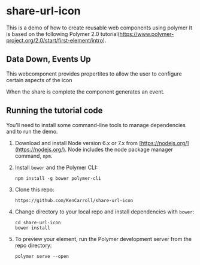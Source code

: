 # share-url-icon

This is a demo of how to create reusable web components using polymer
It is based on the following Polymer 2.0 tutorial(https://www.polymer-project.org/2.0/start/first-element/intro).

## Data Down, Events Up

This webcomponent provides propertites to allow the user to configure certain aspects of the icon

When the share is complete the component generates an event.

## Running the tutorial code

You'll need to install some command-line tools to manage dependencies and to run the demo.

1.  Download and install Node version 6.x or 7.x from [https://nodejs.org/](https://nodejs.org/). Node includes the node package manager command, `npm`.

2.  Install `bower` and the Polymer CLI:

        npm install -g bower polymer-cli

3.  Clone this repo:

        https://github.com/KenCarroll/share-url-icon
        
4.  Change directory to your local repo and install dependencies with `bower`:

        cd share-url-icon
        bower install
        
5.  To preview your element, run the Polymer development server from the repo directory:

        polymer serve --open
        
